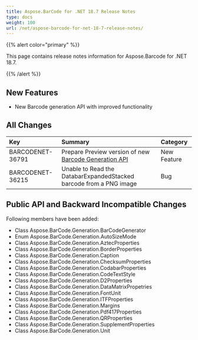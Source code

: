 ```yaml
---
title: Aspose.BarCode for .NET 18.7 Release Notes
type: docs
weight: 100
url: /net/aspose-barcode-for-net-18-7-release-notes/
---
```


{{% alert color="primary" %}} 

This page contains release notes information for Aspose.Barcode for .NET 18.7.

{{% /alert %}} 
## **New Features**
- New Barcode generation API with improved functionality
## **All Changes**

|**Key**|**Summary**|**Category**|
| :- | :- | :- |
|BARCODENET-36791|Prepare Preview version of new [Barcode Generation API](/barcode/net/generating-barcodes-using-new-barcode-generation-api/)|New Feature|
|BARCODENET-36215|Unable to Read the DatabarExpandedStacked barcode from a PNG image|Bug|
## **Public API and Backward Incompatible Changes**
Following members have been added:

- Class Aspose.BarCode.Generation.BarCodeGenerator
- Enum Aspose.BarCode.Generation.AutoSizeMode
- Class Aspose.BarCode.Generation.AztecProperties
- Class Aspose.BarCode.Generation.BorderProperties
- Class Aspose.BarCode.Generation.Caption
- Class Aspose.BarCode.Generation.ChecksumProperties
- Class Aspose.BarCode.Generation.CodabarProperties
- Class Aspose.BarCode.Generation.CodeTextStyle
- Class Aspose.BarCode.Generation.D2Properties
- Class Aspose.BarCode.Generation.DataMatrixPropetries
- Class Aspose.BarCode.Generation.FontUnit
- Class Aspose.BarCode.Generation.ITFProperties
- Class Aspose.BarCode.Generation.Margins
- Class Aspose.BarCode.Generation.Pdf417Properties
- Class Aspose.BarCode.Generation.QRProperties
- Class Aspose.BarCode.Generation.SupplementProperties
- Class Aspose.BarCode.Generation.Unit


